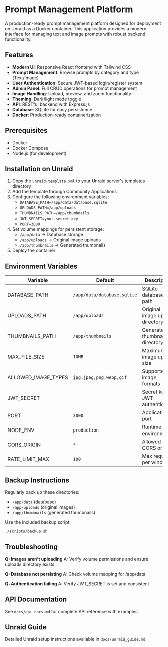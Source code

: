 # Prompt Management Platform

A production-ready prompt management platform designed for deployment on Unraid as a Docker container. This application provides a modern interface for managing text and image prompts with robust backend functionality.

## Features

- **Modern UI**: Responsive React frontend with Tailwind CSS
- **Prompt Management**: Browse prompts by category and type (Text/Image)
- **User Authentication**: Secure JWT-based login/register system
- **Admin Panel**: Full CRUD operations for prompt management
- **Image Handling**: Upload, preview, and zoom functionality
- **Theming**: Dark/light mode toggle
- **API**: RESTful backend with Express.js
- **Database**: SQLite for easy persistence
- **Docker**: Production-ready containerization

## Prerequisites

- Docker
- Docker Compose
- Node.js (for development)

## Installation on Unraid

1. Copy the `unraid-template.xml` to your Unraid server's templates directory
2. Add the template through Community Applications
3. Configure the following environment variables:
   - `DATABASE_PATH=/app/data/database.sqlite`
   - `UPLOADS_PATH=/app/uploads`
   - `THUMBNAILS_PATH=/app/thumbnails`
   - `JWT_SECRET=your-secret-key`
   - `PORT=3000`
4. Set volume mappings for persistent storage:
   - `/app/data` → Database storage
   - `/app/uploads` → Original image uploads
   - `/app/thumbnails` → Generated thumbnails
5. Deploy the container

## Environment Variables

| Variable | Default | Description |
|----------|---------|-------------|
| DATABASE_PATH | `/app/data/database.sqlite` | SQLite database file path |
| UPLOADS_PATH | `/app/uploads` | Original image upload directory |
| THUMBNAILS_PATH | `/app/thumbnails` | Generated thumbnails directory |
| MAX_FILE_SIZE | `10MB` | Maximum image upload size |
| ALLOWED_IMAGE_TYPES | `jpg,jpeg,png,webp,gif` | Supported image formats |
| JWT_SECRET |  | Secret key for JWT authentication |
| PORT | `3000` | Application port |
| NODE_ENV | `production` | Runtime environment |
| CORS_ORIGIN | `*` | Allowed CORS origins |
| RATE_LIMIT_MAX | `100` | Max requests per window |

## Backup Instructions

Regularly back up these directories:
- `/app/data` (database)
- `/app/uploads` (original images)
- `/app/thumbnails` (generated thumbnails)

Use the included backup script:
```bash
./scripts/backup.sh
```

## Troubleshooting

**Q: Images aren't uploading**
A: Verify volume permissions and ensure uploads directory exists

**Q: Database not persisting**
A: Check volume mapping for /app/data

**Q: Authentication failing**
A: Verify JWT_SECRET is set and consistent

## API Documentation

See `docs/api_docs.md` for complete API reference with examples.

## Unraid Guide

Detailed Unraid setup instructions available in `docs/unraid_guide.md`
